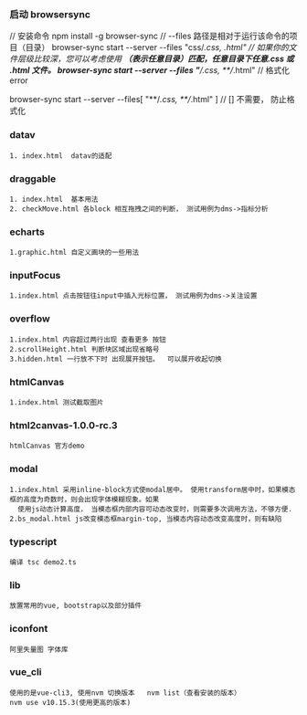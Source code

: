 ### 启动 browsersync

// 安装命令 npm install -g browser-sync
// --files 路径是相对于运行该命令的项目（目录）
browser-sync start --server --files "css/_.css, _.html"
// 如果你的文件层级比较深，您可以考虑使用 **（表示任意目录）匹配，任意目录下任意.css 或 .html 文件。
browser-sync start --server --files "**/_.css, \*\*/_.html" // 格式化 error

browser-sync start --server --files[ "**/*.css, **/*.html" ] // [] 不需要， 防止格式化

### datav

    1. index.html  datav的适配

### draggable

    1. index.html  基本用法
    2. checkMove.html 各block 相互拖拽之间的判断， 测试用例为dms->指标分析

### echarts

    1.graphic.html 自定义画块的一些用法

### inputFocus

    1.index.html 点击按钮往input中插入光标位置， 测试用例为dms->关注设置

### overflow

    1.index.html 内容超过两行出现 查看更多 按钮
    2.scrollHeight.html 判断块区域出现省略号
    3.hidden.html 一行放不下时 出现展开按钮。  可以展开收起切换

### htmlCanvas

    1.index.html 测试截取图片

### html2canvas-1.0.0-rc.3

    htmlCanvas 官方demo

### modal

    1.index.html 采用inline-block方式使modal居中。 使用transform居中时，如果模态框的高度为奇数时，则会出现字体模糊现象。如果
      使用js动态计算高度， 当模态框内部内容可动态改变时，则需要多次调用方法，不够方便.
    2.bs_modal.html js改变模态框margin-top, 当模态内容动态改变高度时，则有缺陷

### typescript

    编译 tsc demo2.ts

### lib

    放置常用的vue, bootstrap以及部分插件

### iconfont

    阿里失量图 字体库

### vue_cli

    使用的是vue-cli3, 使用nvm 切换版本   nvm list（查看安装的版本）
    nvm use v10.15.3(使用更高的版本)
